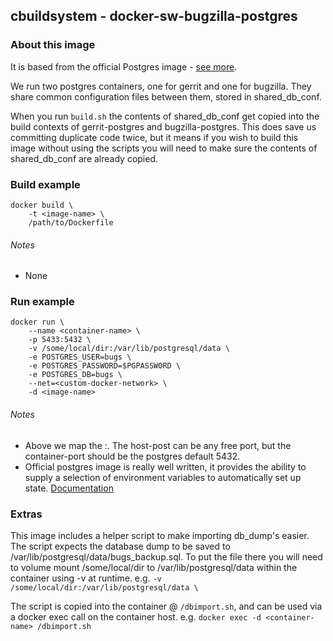 ## cbuildsystem - docker-sw-bugzilla-postgres

### About this image

It is based from the official Postgres image - [see more](https://hub.docker.com/_/postgres/).

We run two postgres containers, one for gerrit and one for bugzilla. They share common configuration files between them, stored in shared_db_conf. 

When you run `build.sh` the contents of shared_db_conf get copied into the build contexts of gerrit-postgres and bugzilla-postgres. This does save us committing duplicate code twice, but it means if you wish to build this image without using the scripts you will need to make sure the contents of shared_db_conf are already copied.

### Build example

```
docker build \
	-t <image-name> \
	/path/to/Dockerfile
```

###### Notes
* None

### Run example
```
docker run \
	--name <container-name> \
	-p 5433:5432 \
	-v /some/local/dir:/var/lib/postgresql/data \
	-e POSTGRES_USER=bugs \
	-e POSTGRES_PASSWORD=$PGPASSWORD \
	-e POSTGRES_DB=bugs \
	--net=<custom-docker-network> \
	-d <image-name>
```
###### Notes
* Above we map the <host-port>:<container-port>. The host-post can be any free port, but the container-port should be the postgres default 5432.
* Official postgres image is really well written, it provides the ability to supply a selection of environment variables to automatically set up state. [Documentation](https://hub.docker.com/_/postgres/)

### Extras
This image includes a helper script to make importing db_dump's easier. The script expects the database dump to be saved to /var/lib/postgresql/data/bugs_backup.sql. To put the file there you will need to volume mount /some/local/dir to /var/lib/postgresql/data within the container using -v at runtime. e.g.
`-v /some/local/dir:/var/lib/postgresql/data \`

The script is copied into the container @ `/dbimport.sh`, and can be used via a docker exec call on the container host. e.g. `docker exec -d <container-name> /dbimport.sh`
